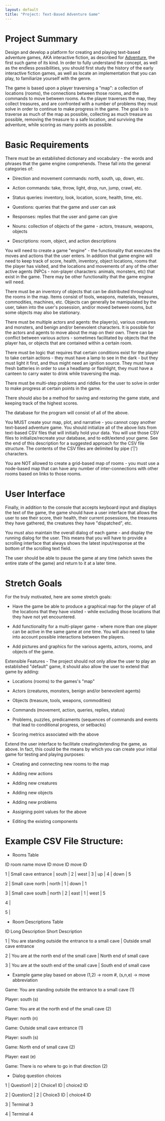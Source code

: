 ```yaml
---
layout: default
title: "Project: Text-Based Adventure Game"
---
```


Project Summary
===============
Design and develop a platform for creating and playing text-based adventure games, AKA interactive fiction, as described for [Adventure](https://en.wikipedia.org/wiki/Colossal_Cave_Adventure), the first such game of its kind.  In order to fully understand the concept, as well as the endless possibilities, you should first study the history of the early interactive fiction games, as well as locate an implementation that you can play, to familiarize yourself with the genre.

The game is based upon a player traversing a "map": a collection of locations (rooms), the connections between those rooms, and the commands to move between rooms.  As the player traverses the map, they collect treasures, and are confronted with a number of problems they must solve in order to continue to make progress in the game.  The goal is to traverse as much of the map as possible, collecting as much treasure as possible, removing the treasure to a safe location, and surviving the adventure, while scoring as many points as possible.

Basic Requirements
==================

There must be an established dictionary and vocabulary - the words and phrases that the game engine comprehends.  These fall into the general categories of:

* Direction and movement commands: north, south, up, down, etc.

* Action commands: take, throw, light, drop, run, jump, crawl, etc.

* Status queries: inventory, look, location, score, health, time, etc.

* Questions: queries that the game and user can ask

* Responses: replies that the user and game can give

* Nouns: collection of objects of the game - actors, treasure, weapons, objects

* Descriptions: room, object, and action descriptions

You will need to create a game "engine" - the functionality that executes the moves and actions that the user enters.  In addition that game engine will need to keep track of score, health, inventory, object locations, rooms that the player has visited, and the locations and movements of any of the other active agents (NPCs - non-player characters: animals, monsters, etc) that exist in the game.  There may be other functionality that the game engine will need.

There must be an inventory of objects that can be distributed throughout the rooms in the map.  Items consist of tools, weapons, materials, treasures, commodities, machines, etc.  Objects can generally be mamipulated by the user, taken into the user's posession, and/or moved between rooms, but some objects may also be stationary.

There must be multiple actors and agents: the player(s), various creatures and monsters, and benign and/or benevolent characters.  It is possible for the actors and agents to move about the map on their own.  There can be conflict between various actors - sometimes facilitated by objects that the player has, or objects that are contained within a certain room.

There must be logic that requires that certain conditions exist for the player to take certain actions - they must have a lamp to see in the dark - but they must light it first, and thus might need an ignition source.  They must have fresh batteries in order to use a headlamp or flashlight, they must have a canteen to carry water to drink while traversing the map.

There must be multi-step problems and riddles for the user to solve in order to make progress at certain points in the game.

There should also be a method for saving and restoring the game state, and keeping track of the highest scores.

The database for the program will consist of all of the above.

You MUST create your map, plot, and narrative - you cannot copy another text-based adventure game.  You should initialize all of the above lists from text-based CSV files that will initially hold your data.  You will use those CSV files to initialize/recreate your database, and to edit/extend your game.  See the end of this description for a suggested approach for the CSV file structure.  The contents of the CSV files are delimited by pipe ('|') characters.


You are NOT allowed to create a grid-based map of rooms - you must use a node-based map that can have any number of inter-connections with other rooms based on links to those rooms.

User Interface
==============

Finally, in addition to the console that accepts keyboard input and displays the text of the game, the game should have a user interface that allows the user to see their score, their health, their current posessions, the treasures they have gathered, the creatures they have "dispatched", etc.

You must also maintain the overall dialog of each game - and display the running dialog for the user.  This means that you will have to provide a scrolling interface that always shows the latest input/response at the bottom of the scrolling text field.

The user should be able to pause the game at any time (which saves the entire state of the game) and return to it at a later time.

Stretch Goals
=============

For the truly motivated, here are some stretch goals:

* Have the game be able to produce a graphical map for the player of all the locations that they have visited - while excluding those locations that they have not yet encountered.

* Add functionality for a multi-player game - where more than one player can be active in the same game at one time.  You will also need to take into account possible interactions between the players.

* Add pictures and graphics for the various agents, actors, rooms, and objects of the game.

Extensible Features - The project should not only allow the user to play an established "default" game, it should also allow the user to extend that game by adding:

* Locations (rooms) to the games's "map"

* Actors (creatures, monsters, benign and/or benevolent agents)

* Objects (treasure, tools, weapons, commodities)

* Commands (movement, action, queries, replies, status)

* Problems, puzzles, predicaments (sequences of commands and events that lead to conditional progress, or setbacks)

* Scoring metrics associated with the above

Extend the user interface to facilitate creating/extending the game, as above.  In fact, this could be the means by which you can create your initial game for testing and playing purposes:

* Creating and connecting new rooms to the map

* Adding new actions

* Adding new creatures

* Adding new objects

* Adding new problems

* Assigning point values for the above

* Editing the existing components

Example CSV File Structure:
======================

* Rooms Table

ID  room name              move    ID  move   ID   move   ID

1 | Small cave entrance  | south | 2 | west  | 3 | up    | 4 | down | 5

2 | Small cave north     | north | 1 | down  | 1

3 | Small cave south     | north | 2 | east  | 1 | west  | 5

4 | 

5 |

* Room Descriptions Table

ID  Long Description                                        Short Description

1 | You are standing outside the entrance to a small cave | Outside small cave entrance

2 | You are at the north end of the small cave            | North end of small cave

3 | You are at the south end of the small cave            | South end of small cave


* Example game play based on above (1,2) -> room #, (s,n,e) -> move abbreviation

Game: You are standing outside the entrance to a small cave (1)

Player: south (s)

Game: You are at the north end of the small cave (2)

Player: north (n)

Game: Outside small cave entrance (1)

Player: south (s)

Game: North end of small cave (2)

Player: east (e)

Game: There is no where to go in that direction (2)

* Dialog question choices

1 | Question1  | 2 | Choice1 ID | choice2 ID

2 | Question2  | 2 | Choice3 ID | choice4 ID

3 | Terminal 3

4 | Terminal 4